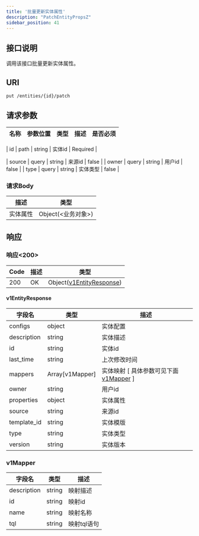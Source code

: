 ```yaml
---
title: '批量更新实体属性'
description: "PatchEntityPropsZ"
sidebar_position: 41
---
```

## 接口说明
调用该接口批量更新实体属性。

## URI

```
put /entities/{id}/patch
```

## 请求参数

| 名称 | 参数位置 | 类型 | 描述 |  是否必须 |
| ---- | ---------- | ----------- | ----------- | ----------- | 

| id | path | string | 实体id |  Required | 

| source | query | string | 来源id |  false |
| owner | query | string | 用户id |  false |
| type | query | string | 实体类型 |  false |


### 请求Body 
| 描述 | 类型 |
| ----------- | ------ |
| 实体属性 | Object(<业务对象>) |

## 响应


### 响应<200>
| Code | 描述 | 类型 |
| ---- | ----------- | ------ | 
| 200 | OK | Object([v1EntityResponse](#v1EntityResponse)) |

#### v1EntityResponse

| 字段名 | 类型 | 描述 |
| ---- | ---- | ----------- | 
| configs | object | 实体配置 | 
| description | string | 实体描述 | 
| id | string | 实体id | 
| last_time | string | 上次修改时间 |  
| mappers | Array[v1Mapper] | 实体映射 [ 具体参数可见下面 [v1Mapper](#v1Mapper) ] | 
| owner | string | 用户id | 
| properties | object | 实体属性 | 
| source | string | 来源id | 
| template_id | string | 实体模版 | 
| type | string | 实体类型 | 
| version | string | 实体版本 |





### v1Mapper
| 字段名 | 类型 | 描述 |
| ---- | ---- | ----------- | 
| description | string | 映射描述 | 
| id | string | 映射id | 
| name | string | 映射名称 | 
| tql | string | 映射tql语句 |











